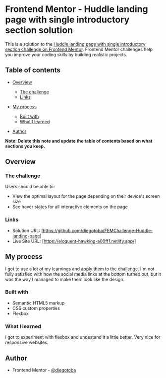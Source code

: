 # Frontend Mentor - Huddle landing page with single introductory section solution

This is a solution to the [Huddle landing page with single introductory section challenge on Frontend Mentor](https://www.frontendmentor.io/challenges/huddle-landing-page-with-a-single-introductory-section-B_2Wvxgi0). Frontend Mentor challenges help you improve your coding skills by building realistic projects. 

## Table of contents

- [Overview](#overview)
  - [The challenge](#the-challenge)
  - [Links](#links)
- [My process](#my-process)
  - [Built with](#built-with)
  - [What I learned](#what-i-learned)
 
- [Author](#author)


**Note: Delete this note and update the table of contents based on what sections you keep.**

## Overview

### The challenge

Users should be able to:

- View the optimal layout for the page depending on their device's screen size
- See hover states for all interactive elements on the page

### Links

- Solution URL: [https://github.com/diegotoba/FEMChallenge-Huddle-landing-page]
- Live Site URL: [https://eloquent-hawking-a00ff1.netlify.app/]

## My process
I got to use a lot of my learnings and apply them to the challenge. I'm not fully satisfied with how the social media links at the bottom turned out, but it was the way I managed to make them look like the design.

### Built with

- Semantic HTML5 markup
- CSS custom properties
- Flexbox

### What I learned

I got to experiment with flexbox and undestand it a little better. Very nice for responsive websites.


## Author

- Frontend Mentor - [@diegotoba](https://www.frontendmentor.io/profile/diegotoba)

